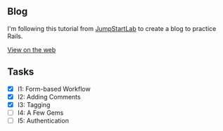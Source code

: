 ## Blog

I'm following this tutorial from [JumpStartLab](http://tutorials.jumpstartlab.com/projects/blogger.html) to create a blog to practice Rails.

[View on the web](https://damp-garden-57247.herokuapp.com/posts)

## Tasks
- [x] I1: Form-based Workflow
- [x] I2: Adding Comments
- [x] I3: Tagging
- [ ] I4: A Few Gems
- [ ] I5: Authentication
